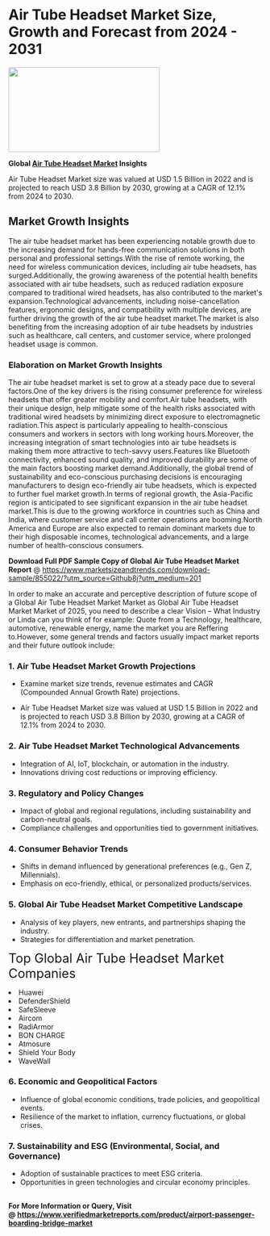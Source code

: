 <H1>Air Tube Headset Market Size, Growth and Forecast from 2024 - 2031</H1><img class="aligncenter size-medium wp-image-584254" src="https://thirdeyenews.in/wp-content/uploads/2024/09/Global-Market-Research-300x168.jpeg" alt="" width="300" height="168" /><p><strong>Global&nbsp;<a href="https://www.marketsizeandtrends.com/download-sample/855022/?utm_source=Github8j?utm_medium=201">Air Tube Headset Market</a> Insights</strong></p><p>Air Tube Headset Market size was valued at USD 1.5 Billion in 2022 and is projected to reach USD 3.8 Billion by 2030, growing at a CAGR of 12.1% from 2024 to 2030.</p><p><h2>Market Growth Insights</h2> The air tube headset market has been experiencing notable growth due to the increasing demand for hands-free communication solutions in both personal and professional settings.With the rise of remote working, the need for wireless communication devices, including air tube headsets, has surged.Additionally, the growing awareness of the potential health benefits associated with air tube headsets, such as reduced radiation exposure compared to traditional wired headsets, has also contributed to the market's expansion.Technological advancements, including noise-cancellation features, ergonomic designs, and compatibility with multiple devices, are further driving the growth of the air tube headset market.The market is also benefiting from the increasing adoption of air tube headsets by industries such as healthcare, call centers, and customer service, where prolonged headset usage is common. <h3>Elaboration on Market Growth Insights</h3> The air tube headset market is set to grow at a steady pace due to several factors.One of the key drivers is the rising consumer preference for wireless headsets that offer greater mobility and comfort.Air tube headsets, with their unique design, help mitigate some of the health risks associated with traditional wired headsets by minimizing direct exposure to electromagnetic radiation.This aspect is particularly appealing to health-conscious consumers and workers in sectors with long working hours.Moreover, the increasing integration of smart technologies into air tube headsets is making them more attractive to tech-savvy users.Features like Bluetooth connectivity, enhanced sound quality, and improved durability are some of the main factors boosting market demand.Additionally, the global trend of sustainability and eco-conscious purchasing decisions is encouraging manufacturers to design eco-friendly air tube headsets, which is expected to further fuel market growth.In terms of regional growth, the Asia-Pacific region is anticipated to see significant expansion in the air tube headset market.This is due to the growing workforce in countries such as China and India, where customer service and call center operations are booming.North America and Europe are also expected to remain dominant markets due to their high disposable incomes, technological advancements, and a large number of health-conscious consumers.</p><p><span class=""><strong>Download Full PDF Sample Copy of Global Air Tube Headset Market Report</strong> @ <a href="https://www.marketsizeandtrends.com/download-sample/855022/?utm_source=Github8j?utm_medium=201" target="_blank">https://www.marketsizeandtrends.com/download-sample/855022/?utm_source=Github8j?utm_medium=201</a></span></p><p>In order to make an accurate and perceptive description of future scope of a Global&nbsp;Air Tube Headset Market Market as Global&nbsp;Air Tube Headset Market Market of 2025, you need to describe a clear Vision &ndash; What Industry or Linda can you think of for example: Quote from a Technology, healthcare, automotive, renewable energy, name the market you are Reffering to.However, some general trends and factors usually impact market reports and their future outlook include:</p><h3>1.&nbsp;<strong>Air Tube Headset Market Growth Projections</strong></h3><ul><li>Examine market size trends, revenue estimates and CAGR (Compounded Annual Growth Rate) projections.</li><li><p>Air Tube Headset Market size was valued at USD 1.5 Billion in 2022 and is projected to reach USD 3.8 Billion by 2030, growing at a CAGR of 12.1% from 2024 to 2030.</p></li></ul><h3>2.&nbsp;<strong>Air Tube Headset Market Technological Advancements</strong></h3><ul><li>Integration of AI, IoT, blockchain, or automation in the industry.</li><li>Innovations driving cost reductions or improving efficiency.</li></ul><h3>3.&nbsp;<strong>Regulatory and Policy Changes</strong></h3><ul><li>Impact of global and regional regulations, including sustainability and carbon-neutral goals.</li><li>Compliance challenges and opportunities tied to government initiatives.</li></ul><h3>4.&nbsp;<strong>Consumer Behavior Trends</strong></h3><ul><li>Shifts in demand influenced by generational preferences (e.g., Gen Z, Millennials).</li><li>Emphasis on eco-friendly, ethical, or personalized products/services.</li></ul><h3>5.&nbsp;<strong>Global Air Tube Headset Market Competitive Landscape</strong></h3><ul><li>Analysis of key players, new entrants, and partnerships shaping the industry.</li><li>Strategies for differentiation and market penetration.</li></ul><p data-pm-slice="1 1 []"><span style="color: inherit; font-family: inherit; font-size: 25px;">Top Global Air Tube Headset Market Companies</span></p><div class="" data-test-id=""><p><li>Huawei</li><li> DefenderShield</li><li> SafeSleeve</li><li> Aircom</li><li> RadiArmor</li><li> BON CHARGE</li><li> Atmosure</li><li> Shield Your Body</li><li> WaveWall</li></p></div><h3>6.&nbsp;<strong>Economic and Geopolitical Factors</strong></h3><ul><li>Influence of global economic conditions, trade policies, and geopolitical events.</li><li>Resilience of the market to inflation, currency fluctuations, or global crises.</li></ul><h3>7.&nbsp;<strong>Sustainability and ESG (Environmental, Social, and Governance)</strong></h3><ul><li>Adoption of sustainable practices to meet ESG criteria.</li><li>Opportunities in green technologies and circular economy principles.</li></ul><h2><strong style="font-size: 14px;">For More Information or Query, Visit @&nbsp;</strong><a style="background-color: #ffffff; font-size: 14px;" href="https://www.marketsizeandtrends.com/report/air-tube-headset-market/" target="_blank">https://www.verifiedmarketreports.com/product/airport-passenger-boarding-bridge-market</a></h2>